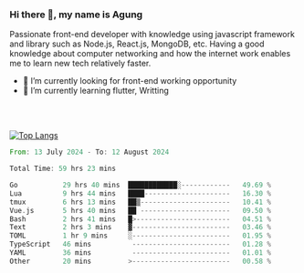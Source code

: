 ### Hi there 👋, my name is Agung
Passionate front-end developer with knowledge using javascript framework and library such as Node.js, React.js, MongoDB, etc. Having a good knowledge about computer networking and how the internet work enables me to learn new tech relatively faster.

<!--
**agungfir98/agungfir98** is a ✨ _special_ ✨ repository because its `README.md` (this file) appears on your GitHub profile.
-->

- 🔭 I’m currently looking for front-end working opportunity
- 🌱 I’m currently learning flutter, Writting
<br/>
<br/>

[![Top Langs](https://github-readme-stats.vercel.app/api/top-langs/?username=agungfir98&langs_count=5)](https://github.com/anuraghazra/github-readme-stats)

<!--START_SECTION:waka-->

```rust
From: 13 July 2024 - To: 12 August 2024

Total Time: 59 hrs 23 mins

Go           29 hrs 40 mins  ████████████░------------   49.69 %
Lua          9 hrs 44 mins   ████---------------------   16.30 %
tmux         6 hrs 13 mins   ██▒----------------------   10.41 %
Vue.js       5 hrs 40 mins   ██ ----------------------   09.50 %
Bash         2 hrs 41 mins   █>-----------------------   04.51 %
Text         2 hrs 3 mins    ▓------------------------   03.46 %
TOML         1 hr 9 mins     ░------------------------   01.95 %
TypeScript   46 mins          ------------------------   01.28 %
YAML         36 mins          ------------------------   01.01 %
Other        20 mins         >------------------------   00.58 %
```

<!--END_SECTION:waka-->
